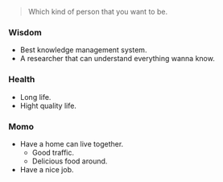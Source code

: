 > Which kind of person that you want to be.
### Wisdom
- Best knowledge management system.
- A researcher that can understand everything wanna know. 
### Health
- Long life.
- Hight quality life.
### Momo
- Have a home can live together.
	- Good traffic.
	- Delicious food around.
- Have a nice job.